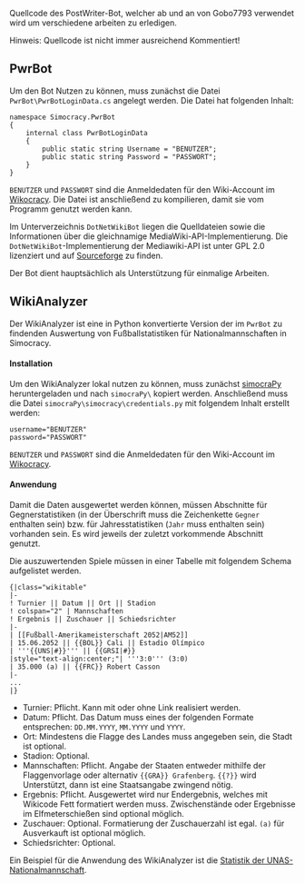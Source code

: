 Quellcode des PostWriter-Bot, welcher ab und an von Gobo7793 verwendet wird um verschiedene arbeiten zu erledigen.

Hinweis: Quellcode ist nicht immer ausreichend Kommentiert!

## PwrBot
Um den Bot Nutzen zu können, muss zunächst die Datei `PwrBot\PwrBotLoginData.cs` angelegt werden. Die Datei hat folgenden Inhalt:
```
namespace Simocracy.PwrBot
{
	internal class PwrBotLoginData
	{
		public static string Username = "BENUTZER";
		public static string Password = "PASSWORT";
	}
}
```
`BENUTZER` und `PASSWORT` sind die Anmeldedaten für den Wiki-Account im [Wikocracy](https://simocracy.de/). Die Datei ist anschließend zu kompilieren, damit sie vom Programm genutzt werden kann.

Im Unterverzeichnis `DotNetWikiBot` liegen die Quelldateien sowie die Informationen über die gleichnamige MediaWiki-API-Implementierung. Die `DotNetWikiBot`-Implementierung der Mediawiki-API ist unter GPL 2.0 lizenziert und auf [Sourceforge](http://dotnetwikibot.sourceforge.net/) zu finden.

Der Bot dient hauptsächlich als Unterstützung für einmalige Arbeiten.



## WikiAnalyzer
Der WikiAnalyzer ist eine in Python konvertierte Version der im `PwrBot` zu findenden Auswertung von Fußballstatistiken für Nationalmannschaften in Simocracy.

#### Installation
Um den WikiAnalyzer lokal nutzen zu können, muss zunächst [simocraPy](https://github.com/Simocracy/simocraPy) heruntergeladen und nach `simocraPy\` kopiert werden. Anschließend muss die Datei `simocraPy\simocracy\credentials.py` mit folgendem Inhalt erstellt werden:
```
username="BENUTZER"
password="PASSWORT"
```
`BENUTZER` und `PASSWORT` sind die Anmeldedaten für den Wiki-Account im [Wikocracy](https://simocracy.de/).

#### Anwendung
Damit die Daten ausgewertet werden können, müssen Abschnitte für Gegnerstatistiken (in der Überschrift muss die Zeichenkette `Gegner` enthalten sein) bzw. für Jahresstatistiken (`Jahr` muss enthalten sein) vorhanden sein. Es wird jeweils der zuletzt vorkommende Abschnitt genutzt.

Die auszuwertenden Spiele müssen in einer Tabelle mit folgendem Schema aufgelistet werden.
```
{|class="wikitable"
|-
! Turnier || Datum || Ort || Stadion
! colspan="2" | Mannschaften
! Ergebnis || Zuschauer || Schiedsrichter
|-
| [[Fußball-Amerikameisterschaft 2052|AM52]]
| 15.06.2052 || {{BOL}} Cali || Estadio Olímpico
| '''{{UNS|#}}''' || {{GRSI|#}}
|style="text-align:center;"| '''3:0''' (3:0)
| 35.000 (a) || {{FRC}} Robert Casson
|-
...
|}
```
- Turnier: Pflicht. Kann mit oder ohne Link realisiert werden.
- Datum: Pflicht. Das Datum muss eines der folgenden Formate entsprechen: `DD.MM.YYYY`, `MM.YYYY` und `YYYY`.
- Ort: Mindestens die Flagge des Landes muss angegeben sein, die Stadt ist optional.
- Stadion: Optional.
- Mannschaften: Pflicht. Angabe der Staaten entweder mithilfe der Flaggenvorlage oder alternativ `{{GRA}} Grafenberg`. `{{?}}` wird Unterstützt, dann ist eine Staatsangabe zwingend nötig.
- Ergebnis: Pflicht. Ausgewertet wird nur Endergebnis, welches mit Wikicode Fett formatiert werden muss. Zwischenstände oder Ergebnisse im Elfmeterschießen sind optional möglich.
- Zuschauer: Optional. Formatierung der Zuschauerzahl ist egal. `(a)` für Ausverkauft ist optional möglich.
- Schiedsrichter: Optional.

Ein Beispiel für die Anwendung des WikiAnalyzer ist die [Statistik der UNAS-Nationalmannschaft](https://simocracy.de/Statistik_der_UNAS-Fu%C3%9Fballnationalmannschaft_der_Herren).
